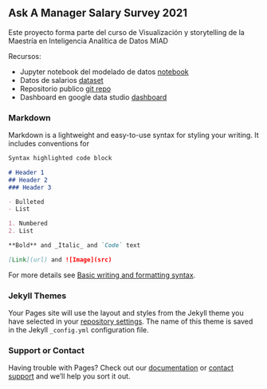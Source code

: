 
## Ask A Manager Salary Survey 2021
Este proyecto forma parte del curso de Visualización y storytelling de la Maestría en Inteligencia Analítica de Datos MIAD

Recursos:
* Jupyter notebook del modelado de datos [notebook](https://github.com/freddy120/Salary_Survey_2021_vys/blob/main/Ask_A_Manager_Salary_Survey_2021.ipynb)
* Datos de salarios [dataset](https://docs.google.com/spreadsheets/d/1IPS5dBSGtwYVbjsfbaMCYIWnOuRmJcbequohNxCyGVw/edit?resourcekey#gid=1625408792)
* Repositorio publico [git repo](https://github.com/freddy120/Salary_Survey_2021_vys)
* Dashboard en google data studio [dashboard](https://)


### Markdown

Markdown is a lightweight and easy-to-use syntax for styling your writing. It includes conventions for

```markdown
Syntax highlighted code block

# Header 1
## Header 2
### Header 3

- Bulleted
- List

1. Numbered
2. List

**Bold** and _Italic_ and `Code` text

[Link](url) and ![Image](src)
```

For more details see [Basic writing and formatting syntax](https://docs.github.com/en/github/writing-on-github/getting-started-with-writing-and-formatting-on-github/basic-writing-and-formatting-syntax).

### Jekyll Themes

Your Pages site will use the layout and styles from the Jekyll theme you have selected in your [repository settings](https://github.com/freddy120/Salary_Survey_2021_vys/settings/pages). The name of this theme is saved in the Jekyll `_config.yml` configuration file.

### Support or Contact

Having trouble with Pages? Check out our [documentation](https://docs.github.com/categories/github-pages-basics/) or [contact support](https://support.github.com/contact) and we’ll help you sort it out.
